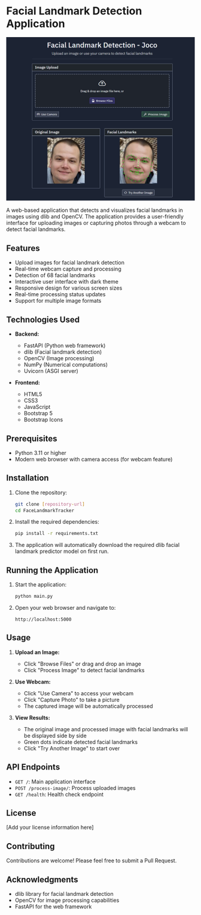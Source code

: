 # Facial Landmark Detection Application

![Facial Landmark Detection](thumbnail.png)

A web-based application that detects and visualizes facial landmarks in images using dlib and OpenCV. The application provides a user-friendly interface for uploading images or capturing photos through a webcam to detect facial landmarks.

## Features

- Upload images for facial landmark detection
- Real-time webcam capture and processing
- Detection of 68 facial landmarks
- Interactive user interface with dark theme
- Responsive design for various screen sizes
- Real-time processing status updates
- Support for multiple image formats

## Technologies Used

- **Backend:**
  - FastAPI (Python web framework)
  - dlib (Facial landmark detection)
  - OpenCV (Image processing)
  - NumPy (Numerical computations)
  - Uvicorn (ASGI server)

- **Frontend:**
  - HTML5
  - CSS3
  - JavaScript
  - Bootstrap 5
  - Bootstrap Icons

## Prerequisites

- Python 3.11 or higher
- Modern web browser with camera access (for webcam feature)

## Installation

1. Clone the repository:
   ```bash
   git clone [repository-url]
   cd FaceLandmarkTracker
   ```

2. Install the required dependencies:
   ```bash
   pip install -r requirements.txt
   ```

3. The application will automatically download the required dlib facial landmark predictor model on first run.

## Running the Application

1. Start the application:
   ```bash
   python main.py
   ```

2. Open your web browser and navigate to:
   ```
   http://localhost:5000
   ```

## Usage

1. **Upload an Image:**
   - Click "Browse Files" or drag and drop an image
   - Click "Process Image" to detect facial landmarks

2. **Use Webcam:**
   - Click "Use Camera" to access your webcam
   - Click "Capture Photo" to take a picture
   - The captured image will be automatically processed

3. **View Results:**
   - The original image and processed image with facial landmarks will be displayed side by side
   - Green dots indicate detected facial landmarks
   - Click "Try Another Image" to start over

## API Endpoints

- `GET /`: Main application interface
- `POST /process-image/`: Process uploaded images
- `GET /health`: Health check endpoint

## License

[Add your license information here]

## Contributing

Contributions are welcome! Please feel free to submit a Pull Request.

## Acknowledgments

- dlib library for facial landmark detection
- OpenCV for image processing capabilities
- FastAPI for the web framework 